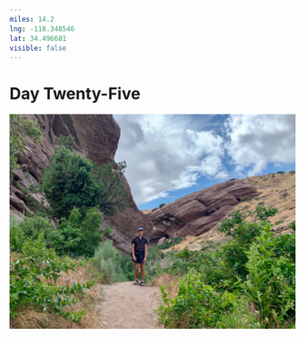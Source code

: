 ```yaml
---
miles: 14.2
lng: -118.348546
lat: 34.496681
visible: false
---
```


# Day Twenty-Five

![r:75](2019-05-16.jpeg)



<!-- more -->

